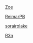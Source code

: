[Zoe](https://smooch.computer)

[ReimarPB](https://github.com/ReimarPB)

[sorairolake](https://github.com/sorairolake)

[R3n](https://github.com/R3n001)
